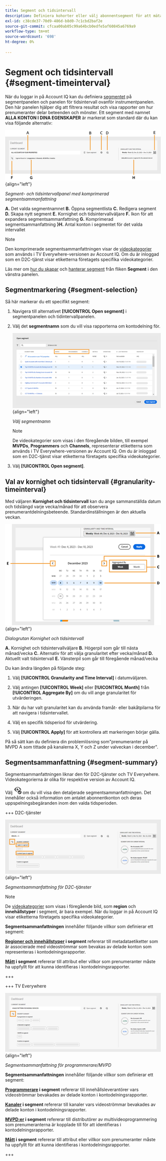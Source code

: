 ```yaml
---
title: Segment och tidsintervall
description: Definiera kohorter eller välj abonnentsegment för att mäta möjligheterna och mönstren för kontodelning för era kanaltittare så att de kan använda grafiska verktyg och rapporter i Account IQ.
exl-id: c38cde37-70d9-486d-b8d0-7c1cbd2baf2e
source-git-commit: cfcaa00ab05c99a64bcb0edfe5af60845a6769a9
workflow-type: tm+mt
source-wordcount: '698'
ht-degree: 0%

---
```



# Segment och tidsintervall {#segment-timeinterval}

När du loggar in på Account IQ kan du definiera [segmentet](product-concepts.md#segmet-def) på segmentpanelen och panelen för tidsintervall ovanför instrumentpanelen. Den här panelen hjälper dig att filtrera resultat och visa rapporter om hur prenumeranter delar beteenden och mönster. Ett segment med namnet **ALLA KONTON I DINA EGENSKAPER** är markerat som standard där du kan visa följande alternativ:

![](assets/new-segment-selector-collapsed.png){align="left"}

*Segment- och tidsintervallpanel med komprimerad segmentsammanfattning*

**A.** Det valda segmentnamnet **B.** Öppna segmentlista **C.** Redigera segment **D.** Skapa nytt segment **E.** Kornighet och tidsintervallväljare **F.** Ikon för att expandera segmentsammanfattning **G.** Komprimerad segmentsammanfattning **&rbrace;H.** Antal konton i segmentet för det valda intervallet

>[!NOTE]
>
> Den komprimerade segmentsammanfattningen visar de [videokategorier](product-concepts.md#video-category-def) som används i TV Everywhere-versionen av Account IQ. Om du är inloggad som en D2C-tjänst visar etiketterna företagets specifika videokategorier.

Läs mer om [hur du skapar](work-with-segments.md#create-new-segment) och [hanterar segment](work-with-segments.md#manage-segment) från fliken **Segment** i den vänstra panelen.

## Segmentmarkering {#segment-selection}

Så här markerar du ett specifikt segment:

1. Navigera till alternativet **[!UICONTROL Open segment]** i segmentpanelen och tidintervallpanelen.
1. Välj det **segmentnamn** som du vill visa rapporterna om kontodelning för.

   ![](assets/open-segment.png){align="left"}

   *Välj segmentnamn*

   >[!NOTE]
   >
   > De videokategorier som visas i den föregående bilden, till exempel **MVPDs**, **Programmers** och **Channels**, representerar etiketterna som används i TV Everywhere-versionen av Account IQ. Om du är inloggad som en D2C-tjänst visar etiketterna företagets specifika videokategorier.

1. Välj **[!UICONTROL Open segment]**.


## Val av kornighet och tidsintervall {#granularity-timeinterval}

Med väljaren **Kornighet och tidsintervall** kan du ange sammanställda datum och tidslängd varje vecka/månad för att observera prenumerantdelningsbeteende. Standardinställningen är den aktuella veckan.

![Kornighet och tidsintervall](assets/granularity-timeinterval-weekwise.png){align="left"}

*Dialogrutan Kornighet och tidsintervall*

**A.** Kornighet och tidsintervallväljare **B.** Högerpil som går till nästa månad/vecka **C.** Alternativ för att välja granularitet efter vecka/månad **D.** Aktuellt valt tidsintervall **E.** Vänsterpil som går till föregående månad/vecka

Du kan ändra längden på följande steg:

1. Välj **[!UICONTROL Granularity and Time Interval]** i datumväljaren.

1. Välj antingen **[!UICONTROL Week]** eller **[!UICONTROL Month]** från **[!UICONTROL Aggregate By]** om du vill ange granularitet för utvärderingen.

1. När du har valt granularitet kan du använda framåt- eller bakåtpilarna för att navigera i tidsintervallet.

1. Välj en specifik tidsperiod för utvärdering.

1. Välj **[!UICONTROL Apply]** för att kontrollera att markeringen börjar gälla.

På så sätt kan du definiera din problemlösning som&quot;prenumeranter på MVPD A som tittade på kanalerna X, Y och Z under valveckan i december&quot;.

## Segmentsammanfattning {#segment-summary}

Segmentsammanfattningen liknar den för D2C-tjänster och TV Everywhere. Videokategorierna är olika för respektive version av Account IQ.

Välj <img alt= "expandera segmentsammanfattning" src="./assets/expand-segment-summary.svg" width="25"> om du vill visa den detaljerade segmentsammanfattningen. Det innehåller också information om antalet abonnentkonton och deras uppspelningsbegäranden inom den valda tidsperioden.

+++ D2C-tjänster

![](assets/segment-panel-d2c.png){align="left"}

*Segmentsammanfattning för D2C-tjänster*

>[!NOTE]
>
>De [videokategorier](product-concepts.md#video-category-def) som visas i föregående bild, som **region** och **innehållstyper** i segment, är bara exempel. När du loggar in på Account IQ visar etiketterna företagets specifika videokategorier.

**Segmentsammanfattningen** innehåller följande villkor som definierar ett segment:

**[Regioner och innehållstyper](product-concepts.md#video-category-def) i segment** refererar till metadataetiketter som är associerade med videoströmmar som bevakas av delade konton som representeras i kontodelningsrapporter.

**[Mått](product-concepts.md#metric) i segment** refererar till attribut eller villkor som prenumeranter måste ha uppfyllt för att kunna identifieras i kontodelningsrapporter.

+++

+++ TV Everywhere

![](assets/segment-panel-programmers-mvpd.png){align="left"}

*Segmentsammanfattning för programmerare/MVPD*

**Segmentsammanfattningen** innehåller följande villkor som definierar ett segment:

**[Programmerare](product-concepts.md#programmer-def) i segment** refererar till innehållsleverantörer vars videoströmmar bevakades av delade konton i kontodelningsrapporter.

**[Kanaler](product-concepts.md#channel-def) i segment** refererar till kanaler vars videoströmmar bevakades av delade konton i kontodelningsrapporter.

**[MVPD:er](product-concepts.md#mvpd-def) i segment** refererar till distributörer av multivideoprogrammering som prenumeranterna är kopplade till för att identifieras i kontodelningsrapporter.

**[Mått](product-concepts.md#metric) i segment** refererar till attribut eller villkor som prenumeranter måste ha uppfyllt för att kunna identifieras i kontodelningsrapporter.

+++
